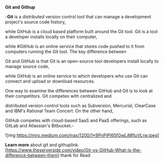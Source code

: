 
**Git and Githup**

-**Git** is a distributed version control tool that can manage a development project's source code history,

while GitHub is a cloud based platform built around the Git tool. Git is a tool a developer installs locally on their computer,

while #GitHub is an online service that stores code pushed to it from computers running the Git tool. The key difference between

Git and GitHub is that Git is an open-source tool developers install locally to manage source code,

while GitHub is an online service to which developers who use Git can connect and upload or download resources.

One way to examine the differences between GitHub and Git is to look at their competitors. Git competes with centralized and 

distributed version control tools such as Subversion, Mercurial, ClearCase and IBM's Rational Team Concert. On the other hand,

GitHub competes with cloud-based SaaS and PaaS offerings, such as GitLab and Atlassian's Bitbucket.-


![img https://miro.medium.com/max/1200/1*9PnPjPI65fGwLiMfluVLrw.jpeg]

**Learn more** about git and githuplink.[https://www.theserverside.com/video/Git-vs-GitHub-What-is-the-difference-between-them]
thank for Read

